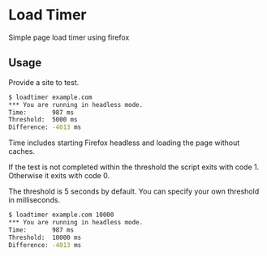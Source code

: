 # Load Timer

Simple page load timer using firefox

## Usage

Provide a site to test.

```sh
$ loadtimer example.com
*** You are running in headless mode.
Time:		987 ms
Threshold:	5000 ms
Difference:	-4013 ms
```

Time includes starting Firefox headless and loading the page without caches.

If the test is not completed within the threshold the script exits with code 1. Otherwise it exits with code 0.

The threshold is 5 seconds by default. You can specify your own threshold in milliseconds.

```sh
$ loadtimer example.com 10000
*** You are running in headless mode.
Time:		987 ms
Threshold:	10000 ms
Difference:	-4013 ms
```
